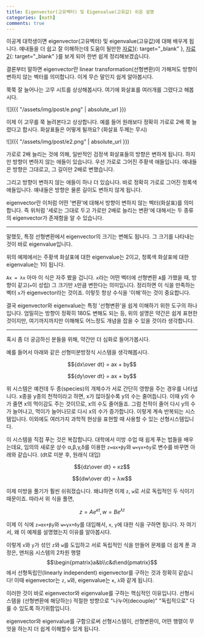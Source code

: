 ```yaml
---
title: Eigenvector(고유벡터) 및 Eigenvalue(고유값) 쉬운 설명
categories: [math]
comments: true
---
```


이공계 대학생이면 eigenvector(고유벡터) 및 eigenvalue(고유값)에 대해 배우게 됩니다. 얘내들을 더 쉽고 잘 이해하는데 도움이 될만한 [자료1](https://qr.ae/TWXgKy){: target="_blank" }, [자료2](https://math.stackexchange.com/questions/23312/what-is-the-importance-of-eigenvalues-eigenvectors){: target="_blank" }를 보게 되어 한번 쉽게 정리해보겠습니다.

결론부터 말하면 eigenvector란 linear transformation(선형변환)이 가해져도 방향이 변하지 않는 벡터를 의미합니다. 이게 무슨 말인지 쉽게 알아봅시다.

쭉쭉 잘 늘어나는 고무 시트를 상상해봅시다. 여기에 화살표를 여러개를 그렸다고 해봅시다.

![]({{ "/assets/img/post/e.png" | absolute_url }})  

이제 이 고무를 쭉 늘려본다고 상상합니다. 예를 들어 원래보다 정확히 가로로 2배 쭉 늘렸다고 합시다. 화살표들은 어떻게 될까요? (화살표 두께는 무시)

![]({{ "/assets/img/post/e2.png" | absolute_url }})  

가로로 2배 늘리는 것에 의해, 일반적인 검정색 화살표들의 방향은 변하게 됩니다. 하지만 방향이 변하지 않는 애들이 있습니다. 우선 가로로 그어진 주황색 애들입니다. 얘내들은 방향은 그대로고, 그 길이만 2배로 변했습니다. 

그리고 방향이 변하지 않는 애들이 하나 더 있습니다. 바로 정확히 가로로 그어진 청록색 애들입니다. 얘내들은 방향은 물론 길이도 변하지 않게 됩니다.

eigenvector란 이처럼 어떤 '변환'에 대해서 방향이 변하지 않는 벡터(화살표)를 의미합니다. 즉 위처럼 '세로는 그대로 두고 가로만 2배로 늘리는 변환'에 대해서는 두 종류의 eigenvector가 존재함을 알 수 있습니다.

---

말했듯, 특정 선형변환에서 eigenvector의 크기는 변해도 됩니다. 그 크기를 나타내는 것이 바로 eigenvalue입니다. 

위의 예제에서는 주황색 화살표에 대한 eigenvalue는 2이고, 청록색 화살표에 대한 eigenvalue는 1이 됩니다.

`Ax = λx` 아마 이 식은 자주 봤을 겁니다. `x`라는 어떤 벡터에 선형변환 `A`를 가했을 때, 방향이 같고(`=`이 성립) 그 크기만 `λ`만큼 변한다는 의미입니다. 정리하면 이 식을 만족하는 벡터 `x`가 eigenvector라는 것이죠. 이렇듯 항상 수식을 '이해'하는 것이 중요합니다.

결국 eigenvector와 eigenvalue는 특정 '선형변환'을 쉽게 이해하기 위한 도구의 하나입니다. 엄밀히는 방향이 정확히 180도 변해도 되는 등, 위의 설명은 약간은 쉽게 표현한 것이지만, 여기까지까지만 이해해도 어느정도 개념을 잡을 수 있을 것이라 생각합니다.

--- 

혹시 좀 더 궁금하신 분들을 위해, 약간만 더 심화로 들어가봅시다.

예를 들어서 아래와 같은 선형미분방정식 시스템을 생각해봅시다.

$${dx\over dt} = ax + by$$

$${dy\over dt} = ax + by$$

위 시스템은 예컨데 두 종(species)의 개체수가 서로 간단히 영향을 주는 경우를 나타냅니다. x종을 y종의 천적이라고 하면, x가 많아질수록 y의 수는 줄어듭니다. 이때 y의 수가 줄면 x의 먹이감도 주는 것이므로, x의 수도 줄어들죠. 그럼 천적이 줄어 다시 y의 수가 늘어나고, 먹이가 늘어나므로 다시 x의 수가 증가합니다. 이렇게 계속 반복되는 시스템입니다. 이외에도 여러가지 과학적 현상을 표현할 때 사용할 수 있는 선형시스템입니다.

이 시스템을 직접 푸는 것은 복잡합니다. 대학에서 미방 수업 때 쉽게 푸는 법들을 배우는데요, 임의의 새로운 상수 α,β,γ,δ를 이용한 `z=αx+βy`와 `w=γx+δy`로 변수를 바꾸면 아래와 같습니다. (dt로 미분 후, 원래식 대입)

$${dz\over dt} = κz$$

$${dw\over dt} = λw$$

이제 미방을 풀기가 훨씬 쉬워졌습니다. 왜냐하면 이제 `z`, `w`로 서로 독립적인 두 식이기 때문이죠. 따라서 위 식을 풀면,

$$ z=Ae^{\kappa t},w=Be^{\lambda t}  $$

이제 이 식에 `z=αx+βy`와 `w=γx+δy`를 대입해서, `x`, `y`에 대한 식을 구하면 됩니다. 자 여기서, 왜 이 예제를 설명했는지 이유를 알아봅시다.

이렇게 `x`와 `y`가 섞인 `z`와 `w`를 도입하고 서로 독립적인 식을 만들어 문제를 더 쉽게 푼 과정은, 맨처음 시스템의 2차원 행렬 $$\begin{pmatrix}a&b\\c&d\end{pmatrix}$$에서 선형독립인(linearly independent) eigenvector를 구하는 것과 정확히 같습니다! 이때 eigenvector는 `z`, `w`와, eigenvalue는 `κ`, `λ`와 같게 됩니다. 

이러한 것이 바로 eigenvector와 eigenvalue를 구하는 핵심적인 이유입니다. 선형시스템을 (선형변환에 해당하는) 적절한 방향으로 "나누어(decouple)" "독립적으로" 다룰 수 있도록 하기위함입니다.

eigenvector와 eigenvalue를 구함으로써 선형시스템이, 선형변환이, 어떤 행렬이 무엇을 하는지 더 쉽게 이해할수 있게 됩니다. 







